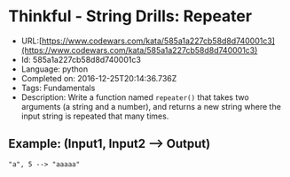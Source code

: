 # Thinkful - String Drills: Repeater

 - URL:[https://www.codewars.com/kata/585a1a227cb58d8d740001c3](https://www.codewars.com/kata/585a1a227cb58d8d740001c3)
 - Id: 585a1a227cb58d8d740001c3
 - Language: python
 - Completed on: 2016-12-25T20:14:36.736Z
 - Tags: Fundamentals
 - Description:
Write a function named `repeater()` that takes two arguments (a string and a number), and returns a new string where the input string is repeated that many times.

## Example: (Input1, Input2 --> Output)

```
"a", 5 --> "aaaaa"
```


